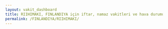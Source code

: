 ```yaml
---
layout: vakit_dashboard
title: RIIHIMAKI, FINLANDIYA için iftar, namaz vakitleri ve hava durumu - ilçe/eyalet seç
permalink: /FINLANDIYA/RIIHIMAKI/
---
```


<script type="text/javascript">
  var GLOBAL_COUNTRY = 'FINLANDIYA';
  var GLOBAL_CITY = 'RIIHIMAKI';
  var GLOBAL_STATE = '';
  var lat = 72;
  var lon = 21;
</script>
